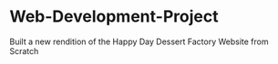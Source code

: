 # Web-Development-Project
Built a new rendition of the Happy Day Dessert Factory Website from Scratch 

